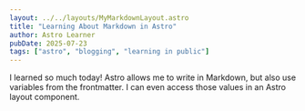 ```yaml
---
layout: ../../layouts/MyMarkdownLayout.astro
title: "Learning About Markdown in Astro"
author: Astro Learner
pubDate: 2025-07-23
tags: ["astro", "blogging", "learning in public"]
---
```

I learned so much today! Astro allows me to write in Markdown, but also use variables from the frontmatter. I can even access those values in an Astro layout component.